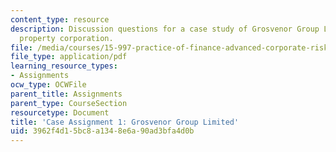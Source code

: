 ```yaml
---
content_type: resource
description: Discussion questions for a case study of Grosvenor Group Limited, a British
  property corporation.
file: /media/courses/15-997-practice-of-finance-advanced-corporate-risk-management-spring-2009/3962f4d15bc8a1348e6a90ad3bfa4d0b_MIT15_997s09_assn01_case01.pdf
file_type: application/pdf
learning_resource_types:
- Assignments
ocw_type: OCWFile
parent_title: Assignments
parent_type: CourseSection
resourcetype: Document
title: 'Case Assignment 1: Grosvenor Group Limited'
uid: 3962f4d1-5bc8-a134-8e6a-90ad3bfa4d0b
---
```


